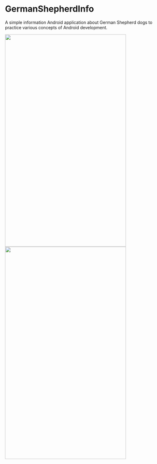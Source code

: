 # GermanShepherdInfo
A simple information Android application about German Shepherd dogs to practice various concepts of Android development.

<img src="https://user-images.githubusercontent.com/3921635/47609109-9c324800-da06-11e8-8fcc-b4c07453f625.png" width="400px" height="700px">    <img src="https://user-images.githubusercontent.com/3921635/47609112-9c324800-da06-11e8-8d5e-685cf5dce244.png" width="400px" height="700px">
